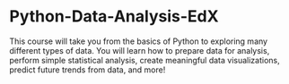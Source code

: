 # Python-Data-Analysis-EdX
This course will take you from the basics of Python to exploring many different types of data. You will learn how to prepare data for analysis, perform simple statistical analysis, create meaningful data visualizations, predict future trends from data, and more! 
